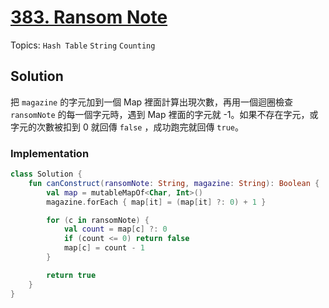 # [383. Ransom Note](https://leetcode.com/problems/ransom-note/)

Topics: `Hash Table` `String` `Counting`

## Solution

把 `magazine` 的字元加到一個 Map 裡面計算出現次數，再用一個迴圈檢查 `ransomNote`  的每一個字元時，遇到 Map 裡面的字元就 -1。如果不存在字元，或字元的次數被扣到 0 就回傳 `false` ，成功跑完就回傳 `true`。

### Implementation

```kotlin
class Solution {
    fun canConstruct(ransomNote: String, magazine: String): Boolean {
        val map = mutableMapOf<Char, Int>()
        magazine.forEach { map[it] = (map[it] ?: 0) + 1 }

        for (c in ransomNote) {
            val count = map[c] ?: 0
            if (count <= 0) return false
            map[c] = count - 1
        }

        return true
    }
}
```
